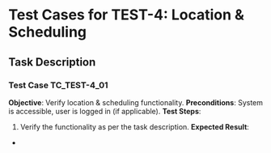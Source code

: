 # Test Cases for TEST-4: Location & Scheduling

## Task Description


### Test Case TC_TEST-4_01
**Objective**: Verify location & scheduling functionality.
**Preconditions**: System is accessible, user is logged in (if applicable).
**Test Steps**:
1. Verify the functionality as per the task description.
**Expected Result**:
- 

